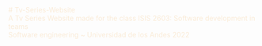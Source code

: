 <span style="text-align:center;color:antiquewhite;">
# Tv-Series-Website <br>
A Tv Series Website made for the class ISIS 2603: Software development in teams <br>
Software engineering ~ Universidad de los Andes 2022
</span>
